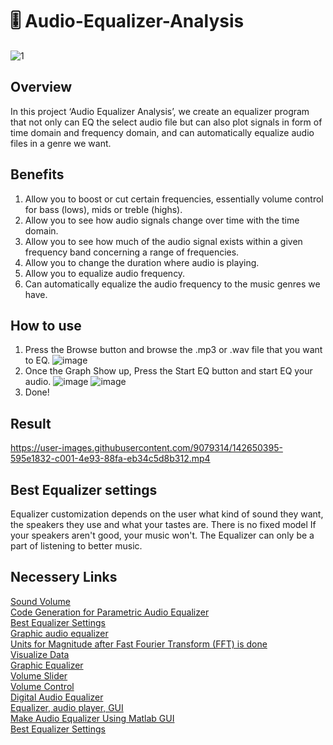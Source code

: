 # 🎚 Audio-Equalizer-Analysis
![1](https://user-images.githubusercontent.com/9079314/142644686-a6af73cf-d9c2-4cb7-b6da-37374c97d51b.png)

## Overview
In this project ‘Audio Equalizer Analysis’, we create an equalizer program that not only can EQ the select audio file but can also plot signals in form of time domain and frequency domain, and can automatically equalize audio files in a genre we want.

## Benefits
1. Allow you to boost or cut certain frequencies, essentially volume control for bass (lows), mids or treble (highs).<br/>
2. Allow you to see how audio signals change over time with the time domain.<br/>
3. Allow you to see how much of the audio signal exists within a given frequency band concerning a range of frequencies.<br/>
4. Allow you to change the duration where audio is playing.<br/>
5. Allow you to equalize audio frequency.<br/>
6. Can automatically equalize the audio frequency to the music genres we have.<br/>

## How to use 
1. Press the Browse button and browse the .mp3 or .wav file that you want to EQ.
![image](https://user-images.githubusercontent.com/88607911/142720592-7a76f598-0156-4632-8387-b8d35eb4c5ca.png)
2. Once the Graph Show up, Press the Start EQ button and start EQ your audio. 
![image](https://user-images.githubusercontent.com/88607911/142721103-577a9593-6440-4703-9ffa-b3f976b1f084.png)
![image](https://user-images.githubusercontent.com/88607911/142721151-07b94240-0b63-4d90-b81d-44cc79884903.png)
3. Done!

## Result
https://user-images.githubusercontent.com/9079314/142650395-595e1832-c001-4e93-88fa-eb34c5d8b312.mp4

## Best Equalizer settings
Equalizer customization depends on the user what kind of sound they want, the speakers they use and what your tastes are. There is no fixed model
If your speakers aren't good, your music won't. The Equalizer can only be a part of listening to better music.

## Necessery Links
[Sound Volume](https://www.mathworks.com/matlabcentral/fileexchange/25584-soundvolume-set-or-get-the-system-speaker-sound-volume)<br/>
[Code Generation for Parametric Audio Equalizer](https://www.mathworks.com/help/dsp/ug/code-generation-for-parametric-audio-equalizer.html)<br/>
[Best Equalizer Settings](https://descriptive.audio/best-equalizer-settings/)<br/>
[Graphic audio equalizer](https://www.mathworks.com/matlabcentral/fileexchange/71618-graphic-audio-equalizer)<br/>
[Units for Magnitude after Fast Fourier Transform (FFT) is done](https://www.mathworks.com/matlabcentral/answers/491714-units-for-magnitude-after-fast-fourier-transform-fft-is-done)<br/>
[Visualize Data](https://www.mathworks.com/help/thingspeak/visualize-data.html)<br/>
[Graphic Equalizer](https://www.mathworks.com/help/audio/ref/graphiceq-system-object.html#mw_a24eff78-c9ca-45ca-b8b1-52fa62629a3e)<br/>
[Volume Slider](https://stackoverflow.com/questions/32982549/volume-slider-in-matlab-gui)<br/>
[Volume Control](https://stackoverflow.com/questions/27512267/matlab-volume-control-gui)<br/>
[Digital Audio Equalizer](https://www.mathworks.com/matlabcentral/fileexchange/23982-digital-audio-equalizer)<br/>
[Equalizer, audio player, GUI](https://www.mathworks.com/matlabcentral/fileexchange/34739-equalizer-audioplayer-gui)<br/>
[Make Audio Equalizer Using Matlab GUI](https://www.youtube.com/watch?v=3eSvtGJntac)<br/>
[Best Equalizer Settings](https://descriptive.audio/best-equalizer-settings/)
